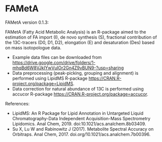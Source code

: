 # FAMetA

FAMetA version 0.1.3:

FAMetA (Fatty Acid Metabolic Analysis) is an R-package aimed to the estimation of FA import (I), de novo synthesis (S), fractional contribution of the 13C-tracers (D0, D1, D2), elongation (E) and desaturation (Des) based on mass isotopologue data.


  - Example data files can be downloaded from <https://drive.google.com/drive/folders/1-mhqBd6W8VJkIYwVuIOr2Gn4Z9vBUN9-?usp=sharing>
  - Data preprocessing (peak-picking, grouping and alignment) is performed using LipidMS R-package <https://CRAN.R-project.org/package=LipidMS>.
  - Data correction for natural abundance of 13C is performed using accucor R-package <https://CRAN.R-project.org/package=accucor>.


References:
  - LipidMS: An R Package for Lipid Annotation in Untargeted Liquid Chromatography-Data Independent Acquisition-Mass Spectrometry Lipidomics. Anal Chem, 2019. doi:10.1021/acs.analchem.8b03409.
  - Su X, Lu W and Rabinowitz J (2017). Metabolite Spectral Accuracy on Orbitraps. Anal Chem, 2017. doi.org/10.1021/acs.analchem.7b00396.
